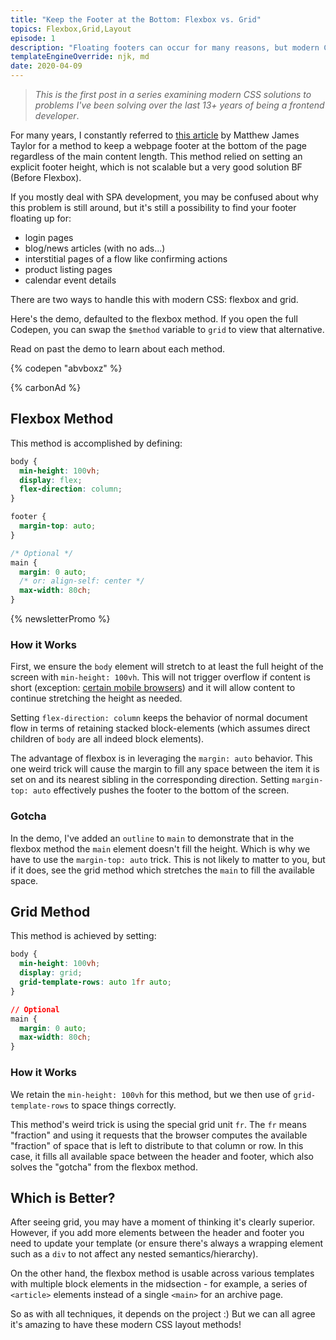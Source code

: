 ```yaml
---
title: "Keep the Footer at the Bottom: Flexbox vs. Grid"
topics: Flexbox,Grid,Layout
episode: 1
description: "Floating footers can occur for many reasons, but modern CSS methods using either flexbox or CSS grid let us plan a future-proof solution for any size layout."
templateEngineOverride: njk, md
date: 2020-04-09
---
```


> _This is the first post in a series examining modern CSS solutions to problems I've been solving over the last 13+ years of being a frontend developer_.

For many years, I constantly referred to [this article](https://matthewjamestaylor.com/bottom-footer) by Matthew James Taylor for a method to keep a webpage footer at the bottom of the page regardless of the main content length. This method relied on setting an explicit footer height, which is not scalable but a very good solution BF (Before Flexbox).

If you mostly deal with SPA development, you may be confused about why this problem is still around, but it's still a possibility to find your footer floating up for:

- login pages
- blog/news articles (with no ads...)
- interstitial pages of a flow like confirming actions
- product listing pages
- calendar event details

There are two ways to handle this with modern CSS: flexbox and grid.

Here's the demo, defaulted to the flexbox method. If you open the full Codepen, you can swap the `$method` variable to `grid` to view that alternative.

Read on past the demo to learn about each method.

{% codepen "abvboxz" %}

{% carbonAd %}

## Flexbox Method

This method is accomplished by defining:

```css
body {
  min-height: 100vh;
  display: flex;
  flex-direction: column;
}

footer {
  margin-top: auto;
}

/* Optional */
main {
  margin: 0 auto;
  /* or: align-self: center */
  max-width: 80ch;
}
```

{% newsletterPromo %}

### How it Works

First, we ensure the `body` element will stretch to at least the full height of the screen with `min-height: 100vh`. This will not trigger overflow if content is short (exception: [certain mobile browsers](https://css-tricks.com/some-things-you-oughta-know-when-working-with-viewport-units/)) and it will allow content to continue stretching the height as needed.

Setting `flex-direction: column` keeps the behavior of normal document flow in terms of retaining stacked block-elements (which assumes direct children of `body` are all indeed block elements).

The advantage of flexbox is in leveraging the `margin: auto` behavior. This one weird trick will cause the margin to fill any space between the item it is set on and its nearest sibling in the corresponding direction. Setting `margin-top: auto` effectively pushes the footer to the bottom of the screen.

### Gotcha

In the demo, I've added an `outline` to `main` to demonstrate that in the flexbox method the `main` element doesn't fill the height. Which is why we have to use the `margin-top: auto` trick. This is not likely to matter to you, but if it does, see the grid method which stretches the `main` to fill the available space.

## Grid Method

This method is achieved by setting:

```css
body {
  min-height: 100vh;
  display: grid;
  grid-template-rows: auto 1fr auto;
}

// Optional
main {
  margin: 0 auto;
  max-width: 80ch;
}
```

### How it Works

We retain the `min-height: 100vh` for this method, but we then use of `grid-template-rows` to space things correctly.

This method's weird trick is using the special grid unit `fr`. The `fr` means "fraction" and using it requests that the browser computes the available "fraction" of space that is left to distribute to that column or row. In this case, it fills all available space between the header and footer, which also solves the "gotcha" from the flexbox method.

## Which is Better?

After seeing grid, you may have a moment of thinking it's clearly superior. However, if you add more elements between the header and footer you need to update your template (or ensure there's always a wrapping element such as a `div` to not affect any nested semantics/hierarchy).

On the other hand, the flexbox method is usable across various templates with multiple block elements in the midsection - for example, a series of `<article>` elements instead of a single `<main>` for an archive page.

So as with all techniques, it depends on the project :) But we can all agree it's amazing to have these modern CSS layout methods!
